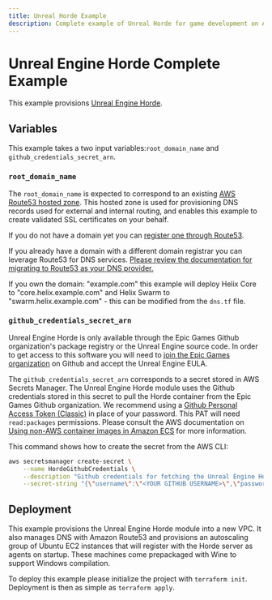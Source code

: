```yaml
---
title: Unreal Horde Example
description: Complete example of Unreal Horde for game development on AWS
---
```


# Unreal Engine Horde Complete Example

This example provisions [Unreal Engine Horde](https://github.com/EpicGames/UnrealEngine/tree/5.4/Engine/Source/Programs/Horde).

## Variables

This example takes a two input variables:`root_domain_name` and `github_credentials_secret_arn`.

### `root_domain_name`

The `root_domain_name` is expected to correspond to an existing [AWS Route53 hosted zone](https://docs.aws.amazon.com/Route53/latest/DeveloperGuide/route-53-concepts.html#route-53-concepts-hosted-zone). This hosted zone is used for provisioning DNS records used for external and internal routing, and enables this example to create validated SSL certificates on your behalf.

If you do not have a domain yet you can [register one through Route53](https://docs.aws.amazon.com/Route53/latest/DeveloperGuide/domain-register.html#domain-register-procedure-section).

If you already have a domain with a different domain registrar you can leverage Route53 for DNS services. [Please review the documentation for migrating to Route53 as your DNS provider.](https://docs.aws.amazon.com/Route53/latest/DeveloperGuide/MigratingDNS.html)

If you own the domain: "example.com" this example will deploy Helix Core to "core.helix.example.com" and Helix Swarm to "swarm.helix.example.com" - this can be modified from the `dns.tf` file.

### `github_credentials_secret_arn`

Unreal Engine Horde is only available through the Epic Games Github organization's package registry or the Unreal Engine source code. In order to get access to this software you will need to [join the Epic Games organization](https://github.com/EpicGames/Signup) on Github and accept the Unreal Engine EULA.

The `github_credentials_secret_arn` corresponds to a secret stored in AWS Secrets Manager. The Unreal Engine Horde module uses the Github credentials stored in this secret to pull the Horde container from the Epic Games Github organization. We recommend using a [Github Personal Access Token (Classic)](https://github.com/settings/tokens) in place of your password. This PAT will need `read:packages` permissions. Please consult the AWS documentation on [Using non-AWS container images in Amazon ECS](https://docs.aws.amazon.com/AmazonECS/latest/developerguide/private-auth.html) for more information.

This command shows how to create the secret from the AWS CLI:

```bash
aws secretsmanager create-secret \
    --name HordeGithubCredentials \
    --description "Github credentials for fetching the Unreal Engine Horde container." \
    --secret-string "{\"username\":\"<YOUR GITHUB USERNAME>\",\"password\":\"<YOUR PERSONAL ACCESS TOKEN>\"}"
```

## Deployment

This example provisions the Unreal Engine Horde module into a new VPC. It also manages DNS with Amazon Route53 and provisions an autoscaling group of Ubuntu EC2 instances that will register with the Horde server as agents on startup. These machines come prepackaged with Wine to support Windows compilation.

To deploy this example please initialize the project with `terraform init`. Deployment is then as simple as `terraform apply`.

